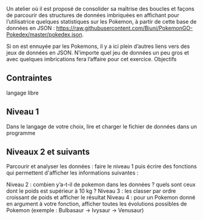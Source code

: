 Un atelier où il est proposé de consolider sa maîtrise des boucles et façons de parcourir des structures de données imbriquées en affichant pour l’utilisatrice quelques statistiques sur les Pokemon, à partir de cette base de données en JSON : https://raw.githubusercontent.com/Biuni/PokemonGO-Pokedex/master/pokedex.json.

Si on est ennuyée par les Pokemons, il y a ici plein d’autres liens vers des jeux de données en JSON. N’importe quel jeu de données un peu gros et avec quelques imbrications fera l’affaire pour cet exercice.
Objectifs

## Contraintes
langage libre

## Niveau 1
Dans le langage de votre choix, lire et charger le fichier de données dans un programme 

## Niveaux 2 et suivants 
Parcourir et analyser les données : faire le niveau 1 puis écrire des fonctions qui permettent d'afficher les informations suivantes : 

Niveau 2 :  combien y’a-t-il de pokemon dans les données ? quels sont ceux dont le poids est supérieur à 10 kg ?
Niveau 3 :  les classer par ordre croissant de poids et afficher le résultat
Niveau 4 :  pour un Pokemon donné en argument à votre fonction, afficher toutes les évolutions possibles de Pokemon (exemple : Bulbasaur -> Ivysaur -> Venusaur)
